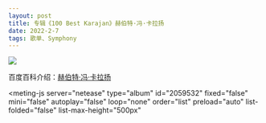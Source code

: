 ```yaml
---
layout: post
title: 专辑《100 Best Karajan》赫伯特·冯·卡拉扬
date: 2022-2-7
tags: 歌单、Symphony
---
```


![](https://cdn.jsdelivr.net/gh/Robert1037/rsc/img/karajan.webp)

百度百科介绍：<a href="https://baike.baidu.com/item/%E8%B5%AB%E4%BC%AF%E7%89%B9%C2%B7%E5%86%AF%C2%B7%E5%8D%A1%E6%8B%89%E6%89%AC" target="_blank">赫伯特·冯·卡拉扬</a>


<style>
    @import url(https://cdn.jsdelivr.net/npm/aplayer/dist/APlayer.min.css);
</style>
<script src="https://cdn.jsdelivr.net/npm/aplayer/dist/APlayer.min.js"></script>
<script src="https://cdn.jsdelivr.net/npm/meting@2.0.1/dist/Meting.min.js"></script>
<meting-js 
	server="netease" 
	type="album" 
	id="2059532"
	fixed="false"
	mini="false"
	autoplay="false"
	loop="none"
	order="list"
	preload="auto"
	list-folded="false"
	list-max-height="500px" 

></meting-js>
